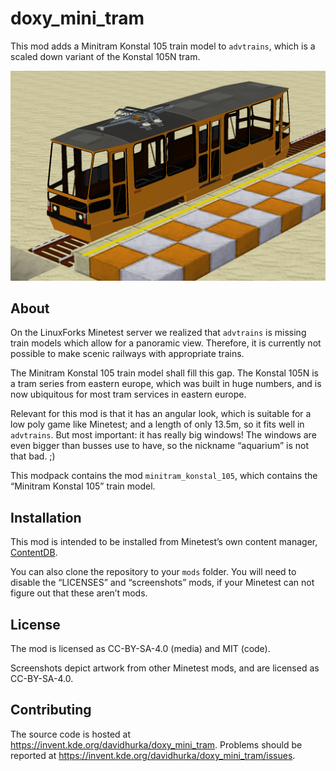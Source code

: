 <!--
SPDX-FileCopyrightText: 2022 David Hurka <doxydoxy@mailbox.org>

SPDX-License-Identifier: MIT
-->

# doxy_mini_tram

This mod adds a Minitram Konstal 105 train model to `advtrains`, which is a scaled down variant of the Konstal 105N tram.

![Screenshot of the Minitram Konstal 105 in preliminary livery.](screenshot.png)

## About

On the LinuxForks Minetest server we realized that `advtrains` is missing train models which allow for a panoramic view.
Therefore, it is currently not possible to make scenic railways with appropriate trains.

The Minitram Konstal 105 train model shall fill this gap.
The Konstal 105N is a tram series from eastern europe, which was built in huge numbers, and is now ubiquitous for most tram services in eastern europe.

Relevant for this mod is that it has an angular look, which is suitable for a low poly game like Minetest; and a length of only 13.5m, so it fits well in `advtrains`.
But most important: it has really big windows!
The windows are even bigger than busses use to have, so the nickname “aquarium” is not that bad. ;)

This modpack contains the mod `minitram_konstal_105`, which contains the “Minitram Konstal 105” train model.

## Installation

This mod is intended to be installed from Minetest’s own content manager, [ContentDB](https://content.minetest.net/doxygen_spammer/doxy_mini_tram).

You can also clone the repository to your `mods` folder.
You will need to disable the “LICENSES” and “screenshots” mods, if your Minetest can not figure out that these aren’t mods.

## License

The mod is licensed as CC-BY-SA-4.0 (media) and MIT (code).

Screenshots depict artwork from other Minetest mods, and are licensed as CC-BY-SA-4.0.

## Contributing

The source code is hosted at <https://invent.kde.org/davidhurka/doxy_mini_tram>.
Problems should be reported at <https://invent.kde.org/davidhurka/doxy_mini_tram/issues>.
